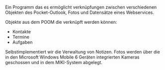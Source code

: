 Ein Programm das es ermöglicht verknüpfungen zwischen verschiedenen Objekten des Pocket-Outlook, Fotos und Datensätze eines Webservices.

Objekte aus dem POOM die verknüpft werden können:
  * Kontakte
  * Termine
  * Aufgaben

Selbstimplementiert wir die Verwaltung von Notizen.
Fotos werden über die in den Microsoft Windows Mobile 6 Geräten integrierten Kameras geschossen und in dem MIKI-System abgelegt.